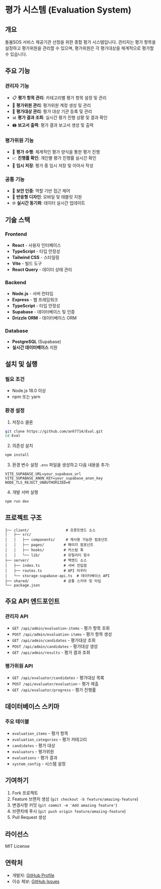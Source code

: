 # 평가 시스템 (Evaluation System)

## 개요
돌봄SOS 서비스 제공기관 선정을 위한 종합 평가 시스템입니다. 관리자는 평가 항목을 설정하고 평가위원을 관리할 수 있으며, 평가위원은 각 평가대상을 체계적으로 평가할 수 있습니다.

## 주요 기능

### 관리자 기능
- 📋 **평가 항목 관리**: 카테고리별 평가 항목 설정 및 관리
- 👥 **평가위원 관리**: 평가위원 계정 생성 및 관리
- 🏢 **평가대상 관리**: 평가 대상 기관 등록 및 관리
- 📊 **평가 결과 조회**: 실시간 평가 진행 상황 및 결과 확인
- 🖨️ **보고서 출력**: 평가 결과 보고서 생성 및 출력

### 평가위원 기능
- 📝 **평가 수행**: 체계적인 평가 양식을 통한 평가 진행
- 📈 **진행률 확인**: 개인별 평가 진행률 실시간 확인
- 💾 **임시 저장**: 평가 중 임시 저장 및 이어서 작성

### 공통 기능
- 🔐 **보안 인증**: 역할 기반 접근 제어
- 📱 **반응형 디자인**: 모바일 및 태블릿 지원
- 🌐 **실시간 동기화**: 데이터 실시간 업데이트

## 기술 스택

### Frontend
- **React** - 사용자 인터페이스
- **TypeScript** - 타입 안정성
- **Tailwind CSS** - 스타일링
- **Vite** - 빌드 도구
- **React Query** - 데이터 상태 관리

### Backend
- **Node.js** - 서버 런타임
- **Express** - 웹 프레임워크
- **TypeScript** - 타입 안정성
- **Supabase** - 데이터베이스 및 인증
- **Drizzle ORM** - 데이터베이스 ORM

### Database
- **PostgreSQL** (Supabase)
- **실시간 데이터베이스** 지원

## 설치 및 실행

### 필요 조건
- Node.js 18.0 이상
- npm 또는 yarn

### 환경 설정
1. 저장소 클론
```bash
git clone https://github.com/anh7714/Eval.git
cd Eval
```

2. 의존성 설치
```bash
npm install
```

3. 환경 변수 설정
`.env` 파일을 생성하고 다음 내용을 추가:
```env
VITE_SUPABASE_URL=your_supabase_url
VITE_SUPABASE_ANON_KEY=your_supabase_anon_key
NODE_TLS_REJECT_UNAUTHORIZED=0
```

4. 개발 서버 실행
```bash
npm run dev
```

## 프로젝트 구조
```
├── client/                 # 프론트엔드 소스
│   ├── src/
│   │   ├── components/     # 재사용 가능한 컴포넌트
│   │   ├── pages/         # 페이지 컴포넌트
│   │   ├── hooks/         # 커스텀 훅
│   │   └── lib/           # 유틸리티 함수
├── server/                # 백엔드 소스
│   ├── index.ts           # 서버 진입점
│   ├── routes.ts          # API 라우터
│   └── storage-supabase-api.ts  # 데이터베이스 API
├── shared/                # 공통 스키마 및 타입
└── package.json
```

## 주요 API 엔드포인트

### 관리자 API
- `GET /api/admin/evaluation-items` - 평가 항목 조회
- `POST /api/admin/evaluation-items` - 평가 항목 생성
- `GET /api/admin/candidates` - 평가대상 조회
- `POST /api/admin/candidates` - 평가대상 생성
- `GET /api/admin/results` - 평가 결과 조회

### 평가위원 API
- `GET /api/evaluator/candidates` - 평가대상 목록
- `POST /api/evaluator/evaluation` - 평가 제출
- `GET /api/evaluator/progress` - 평가 진행률

## 데이터베이스 스키마

### 주요 테이블
- `evaluation_items` - 평가 항목
- `evaluation_categories` - 평가 카테고리
- `candidates` - 평가 대상
- `evaluators` - 평가위원
- `evaluations` - 평가 결과
- `system_config` - 시스템 설정

## 기여하기
1. Fork 프로젝트
2. Feature 브랜치 생성 (`git checkout -b feature/amazing-feature`)
3. 변경사항 커밋 (`git commit -m 'Add amazing feature'`)
4. 브랜치에 푸시 (`git push origin feature/amazing-feature`)
5. Pull Request 생성

## 라이선스
MIT License

## 연락처
- 개발자: [GitHub Profile](https://github.com/anh7714)
- 이슈 제보: [GitHub Issues](https://github.com/anh7714/Eval/issues) 